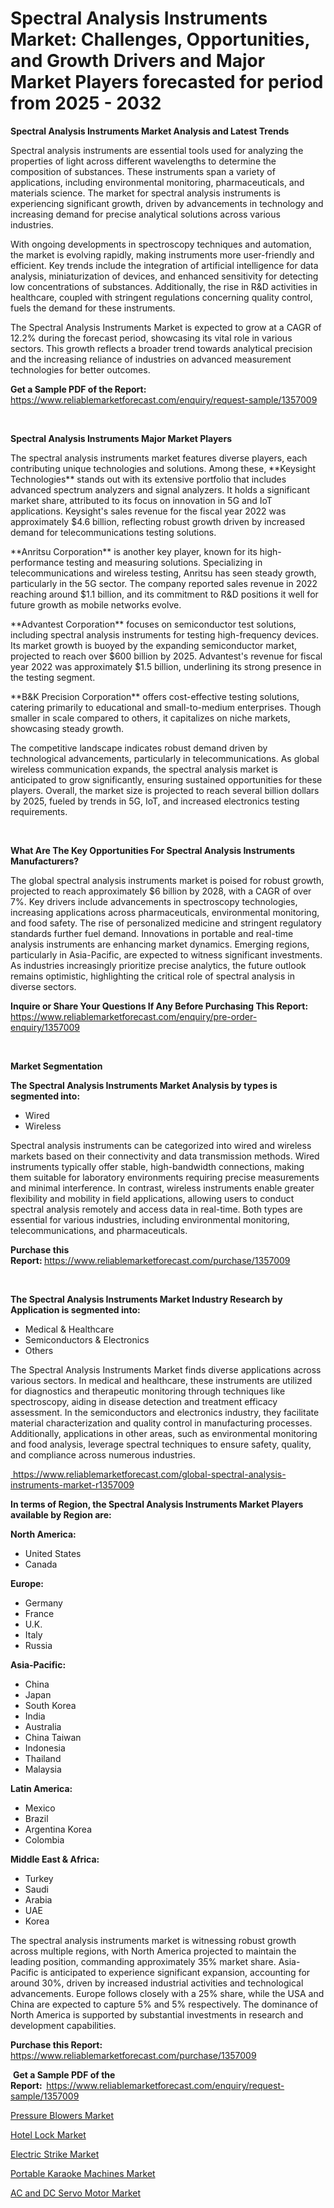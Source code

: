 <p><h1>Spectral Analysis Instruments Market: Challenges, Opportunities, and Growth Drivers and Major Market Players forecasted for period from 2025 - 2032</h1></p><p><strong>Spectral Analysis Instruments Market Analysis and Latest Trends</strong></p>
<p><p>Spectral analysis instruments are essential tools used for analyzing the properties of light across different wavelengths to determine the composition of substances. These instruments span a variety of applications, including environmental monitoring, pharmaceuticals, and materials science. The market for spectral analysis instruments is experiencing significant growth, driven by advancements in technology and increasing demand for precise analytical solutions across various industries.</p><p>With ongoing developments in spectroscopy techniques and automation, the market is evolving rapidly, making instruments more user-friendly and efficient. Key trends include the integration of artificial intelligence for data analysis, miniaturization of devices, and enhanced sensitivity for detecting low concentrations of substances. Additionally, the rise in R&D activities in healthcare, coupled with stringent regulations concerning quality control, fuels the demand for these instruments.</p><p>The Spectral Analysis Instruments Market is expected to grow at a CAGR of 12.2% during the forecast period, showcasing its vital role in various sectors. This growth reflects a broader trend towards analytical precision and the increasing reliance of industries on advanced measurement technologies for better outcomes.</p></p>
<p><strong>Get a Sample PDF of the Report:&nbsp;</strong> <a href="https://www.reliablemarketforecast.com/enquiry/request-sample/1357009?utm_campaign=2011&utm_medium=2&utm_source=Github&utm_content=ia&utm_term=11042025&utm_id=spectral-analysis-instruments">https://www.reliablemarketforecast.com/enquiry/request-sample/1357009</a></p>
<p>&nbsp;</p>
<p><strong>Spectral Analysis Instruments Major Market Players</strong></p>
<p><p>The spectral analysis instruments market features diverse players, each contributing unique technologies and solutions. Among these, **Keysight Technologies** stands out with its extensive portfolio that includes advanced spectrum analyzers and signal analyzers. It holds a significant market share, attributed to its focus on innovation in 5G and IoT applications. Keysight's sales revenue for the fiscal year 2022 was approximately $4.6 billion, reflecting robust growth driven by increased demand for telecommunications testing solutions.</p><p>**Anritsu Corporation** is another key player, known for its high-performance testing and measuring solutions. Specializing in telecommunications and wireless testing, Anritsu has seen steady growth, particularly in the 5G sector. The company reported sales revenue in 2022 reaching around $1.1 billion, and its commitment to R&D positions it well for future growth as mobile networks evolve.</p><p>**Advantest Corporation** focuses on semiconductor test solutions, including spectral analysis instruments for testing high-frequency devices. Its market growth is buoyed by the expanding semiconductor market, projected to reach over $600 billion by 2025. Advantest's revenue for fiscal year 2022 was approximately $1.5 billion, underlining its strong presence in the testing segment.</p><p>**B&K Precision Corporation** offers cost-effective testing solutions, catering primarily to educational and small-to-medium enterprises. Though smaller in scale compared to others, it capitalizes on niche markets, showcasing steady growth. </p><p>The competitive landscape indicates robust demand driven by technological advancements, particularly in telecommunications. As global wireless communication expands, the spectral analysis market is anticipated to grow significantly, ensuring sustained opportunities for these players. Overall, the market size is projected to reach several billion dollars by 2025, fueled by trends in 5G, IoT, and increased electronics testing requirements.</p></p>
<p>&nbsp;</p>
<p><strong>What Are The Key Opportunities For Spectral Analysis Instruments Manufacturers?</strong></p>
<p><p>The global spectral analysis instruments market is poised for robust growth, projected to reach approximately $6 billion by 2028, with a CAGR of over 7%. Key drivers include advancements in spectroscopy technologies, increasing applications across pharmaceuticals, environmental monitoring, and food safety. The rise of personalized medicine and stringent regulatory standards further fuel demand. Innovations in portable and real-time analysis instruments are enhancing market dynamics. Emerging regions, particularly in Asia-Pacific, are expected to witness significant investments. As industries increasingly prioritize precise analytics, the future outlook remains optimistic, highlighting the critical role of spectral analysis in diverse sectors.</p></p>
<p><strong>Inquire or Share Your Questions If Any Before Purchasing This Report:</strong> <a href="https://www.reliablemarketforecast.com/enquiry/pre-order-enquiry/1357009?utm_campaign=2011&utm_medium=2&utm_source=Github&utm_content=ia&utm_term=11042025&utm_id=spectral-analysis-instruments">https://www.reliablemarketforecast.com/enquiry/pre-order-enquiry/1357009</a></p>
<p>&nbsp;</p>
<p><strong>Market Segmentation</strong></p>
<p><strong>The Spectral Analysis Instruments Market Analysis by types is segmented into:</strong></p>
<p><ul><li>Wired</li><li>Wireless</li></ul></p>
<p><p>Spectral analysis instruments can be categorized into wired and wireless markets based on their connectivity and data transmission methods. Wired instruments typically offer stable, high-bandwidth connections, making them suitable for laboratory environments requiring precise measurements and minimal interference. In contrast, wireless instruments enable greater flexibility and mobility in field applications, allowing users to conduct spectral analysis remotely and access data in real-time. Both types are essential for various industries, including environmental monitoring, telecommunications, and pharmaceuticals.</p></p>
<p><strong>Purchase this Report:&nbsp;</strong><a href="https://www.reliablemarketforecast.com/purchase/1357009?utm_campaign=2011&utm_medium=2&utm_source=Github&utm_content=ia&utm_term=11042025&utm_id=spectral-analysis-instruments">https://www.reliablemarketforecast.com/purchase/1357009</a></p>
<p>&nbsp;</p>
<p><strong>The Spectral Analysis Instruments Market Industry Research by Application is segmented into:</strong></p>
<p><ul><li>Medical & Healthcare</li><li>Semiconductors & Electronics</li><li>Others</li></ul></p>
<p><p>The Spectral Analysis Instruments Market finds diverse applications across various sectors. In medical and healthcare, these instruments are utilized for diagnostics and therapeutic monitoring through techniques like spectroscopy, aiding in disease detection and treatment efficacy assessment. In the semiconductors and electronics industry, they facilitate material characterization and quality control in manufacturing processes. Additionally, applications in other areas, such as environmental monitoring and food analysis, leverage spectral techniques to ensure safety, quality, and compliance across numerous industries.</p></p>
<p><a href="https://www.reliablemarketforecast.com/global-spectral-analysis-instruments-market-r1357009?utm_campaign=2011&utm_medium=2&utm_source=Github&utm_content=ia&utm_term=11042025&utm_id=spectral-analysis-instruments">&nbsp;https://www.reliablemarketforecast.com/global-spectral-analysis-instruments-market-r1357009</a></p>
<p><strong>In terms of Region, the Spectral Analysis Instruments Market Players available by Region are:</strong></p>
<p>
    <p> <strong> North America: </strong>
        <ul>
            <li>United States</li>
            <li>Canada</li>
        </ul>
        </p> 
    <p> <strong> Europe: </strong>
        <ul>
            <li>Germany</li>
            <li>France</li>
            <li>U.K.</li>
            <li>Italy</li>
            <li>Russia</li>
        </ul>
        </p> 
    <p> <strong> Asia-Pacific: </strong>
        <ul>
            <li>China</li>
            <li>Japan</li>
            <li>South Korea</li>
            <li>India</li>
            <li>Australia</li>
            <li>China Taiwan</li>
            <li>Indonesia</li>
            <li>Thailand</li>
            <li>Malaysia</li>
        </ul>
        </p> 
    <p> <strong> Latin America: </strong>
        <ul>
            <li>Mexico</li>
            <li>Brazil</li>
            <li>Argentina Korea</li>
            <li>Colombia</li>
        </ul>
        </p> 
    <p> <strong> Middle East & Africa: </strong>
        <ul>
            <li>Turkey</li>
            <li>Saudi</li>
            <li>Arabia</li>
            <li>UAE</li>
            <li>Korea</li>
        </ul>
    </p>
    </p>
<p><p>The spectral analysis instruments market is witnessing robust growth across multiple regions, with North America projected to maintain the leading position, commanding approximately 35% market share. Asia-Pacific is anticipated to experience significant expansion, accounting for around 30%, driven by increased industrial activities and technological advancements. Europe follows closely with a 25% share, while the USA and China are expected to capture 5% and 5% respectively. The dominance of North America is supported by substantial investments in research and development capabilities.</p></p>
<p><strong>Purchase this Report: </strong><a href="https://www.reliablemarketforecast.com/purchase/1357009?utm_campaign=2011&utm_medium=2&utm_source=Github&utm_content=ia&utm_term=11042025&utm_id=spectral-analysis-instruments">https://www.reliablemarketforecast.com/purchase/1357009</a></p>
<p>&nbsp;<strong>Get a Sample PDF of the Report:&nbsp;&nbsp;</strong><a href="https://www.reliablemarketforecast.com/enquiry/request-sample/1357009?utm_campaign=2011&utm_medium=2&utm_source=Github&utm_content=ia&utm_term=11042025&utm_id=spectral-analysis-instruments">https://www.reliablemarketforecast.com/enquiry/request-sample/1357009</a></p>
<p><strong></strong></p>
<p><p><a href="https://github.com/heeildannas/Market-Research-Report-List-1/blob/main/pressure-blowers-market.md?utm_campaign=2011&utm_medium=2&utm_source=Github&utm_content=ia&utm_term=11042025&utm_id=spectral-analysis-instruments">Pressure Blowers Market</a></p><p><a href="https://github.com/ertssmelov0/Market-Research-Report-List-1/blob/main/hotel-lock-market.md?utm_campaign=2011&utm_medium=2&utm_source=Github&utm_content=ia&utm_term=11042025&utm_id=spectral-analysis-instruments">Hotel Lock Market</a></p><p><a href="https://github.com/pupekironim/Market-Research-Report-List-1/blob/main/electric-strike-market.md?utm_campaign=2011&utm_medium=2&utm_source=Github&utm_content=ia&utm_term=11042025&utm_id=spectral-analysis-instruments">Electric Strike Market</a></p><p><a href="https://github.com/sibellanikmn/Market-Research-Report-List-1/blob/main/portable-karaoke-machines-market.md?utm_campaign=2011&utm_medium=2&utm_source=Github&utm_content=ia&utm_term=11042025&utm_id=spectral-analysis-instruments">Portable Karaoke Machines Market</a></p><p><a href="https://github.com/astadtetcha28/Market-Research-Report-List-1/blob/main/ac-and-dc-servo-motor-market.md?utm_campaign=2011&utm_medium=2&utm_source=Github&utm_content=ia&utm_term=11042025&utm_id=spectral-analysis-instruments">AC and DC Servo Motor Market</a></p></p>